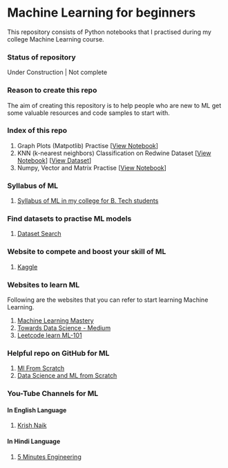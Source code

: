 # Machine Learning for beginners

This repository consists of Python notebooks that I practised during my college Machine Learning course. 

### Status of repository 
Under Construction | Not complete

### Reason to create this repo
The aim of creating this repository is to help people who are new to ML get some valuable resources and code samples to start with.

### Index of this repo

1. Graph Plots (Matpotlib) Practise [[View Notebook](https://github.com/swati-gwc/ML-practise/blob/main/GraphPlotsPractise.ipynb)] 
2. KNN (k-nearest neighbors) Classification on Redwine Dataset [[View Notebook](https://github.com/swati-gwc/ML-practise/blob/main/MLProject_KNN_Redwine_swati.ipynb)] [[View Dataset](https://github.com/swati-gwc/ML-practise/blob/main/redwine.csv)]
3. Numpy, Vector and Matrix Practise  [[View Notebook](https://github.com/swati-gwc/ML-practise/blob/main/Numpy_Vector_Matrix.ipynb)] 


### Syllabus of ML
1. [Syllabus of ML in my college for B. Tech students](https://github.com/swati-gwc/ML-practise/blob/main/MLSyllabus.md)


### Find datasets to practise ML models
1. [Dataset Search](https://datasetsearch.research.google.com/)


### Website to compete and boost your skill of ML
1. [Kaggle](https://www.kaggle.com/)

### Websites to learn ML
Following are the websites that you can refer to start learning Machine Learning. 

1. [Machine Learning Mastery](https://machinelearningmastery.com)
2. [Towards Data Science - Medium](https://towardsdatascience.com/)
3. [Leetcode learn ML-101](https://leetcode.com/explore/learn/card/machine-learning-101/)

### Helpful repo on GitHub for ML

1. [Ml From Scratch](https://github.com/eriklindernoren/ML-From-Scratch)
2. [Data Science and ML from Scratch](https://github.com/hammadshaikhha/Data-Science-and-Machine-Learning-from-Scratch)

### You-Tube Channels for ML

#### In English Language
1. [Krish Naik](https://www.youtube.com/channel/UCNU_lfiiWBdtULKOw6X0Dig)

#### In Hindi Language
1. [5 Minutes Engineering](https://youtube.com/playlist?list=PLYwpaL_SFmcBhOEPwf5cFwqo5B-cP9G4P)
